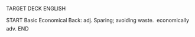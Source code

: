 TARGET DECK
ENGLISH

START
Basic
Economical
Back: adj. Sparing; avoiding waste.  economically adv.
END
